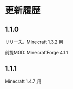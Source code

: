 更新履歴
========

1.1.0
-----
リリース。Minecraft 1.3.2 用

前提MOD: MinecraftForge 4.1.1

1.1.1
-----
Minecraft 1.4.7 用
